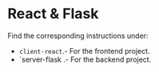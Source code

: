 # React & Flask

Find the corresponding instructions under:
- `client-react`.- For the frontend project.
- `server-flask .- For the backend project.
